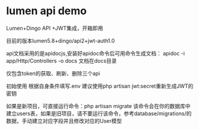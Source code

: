 # lumen api demo
Lumen+Dingo API +JWT集成，开箱即用


目前的版本lumen5.8+dingo/api2+jwt-auth1.0

api文档采用的是apidocjs,安装好apidoc命令后可用命令生成文档： apidoc -i app/Http/Controllers -o docs
文档在docs目录

仅包含token的获取、刷新、删除三个api

初始使用
根据自身条件填写.env
建议使用php artisan jwt:secret重新生成JWT的密钥

如果是新项目，可直接运行命令：php artisan migrate
该命令会在你的数据库中建立users表，如果是旧项目，请不要运行该命令，参考database/migrations/的数据，手动建立对应字段并且修改对应的User模型

